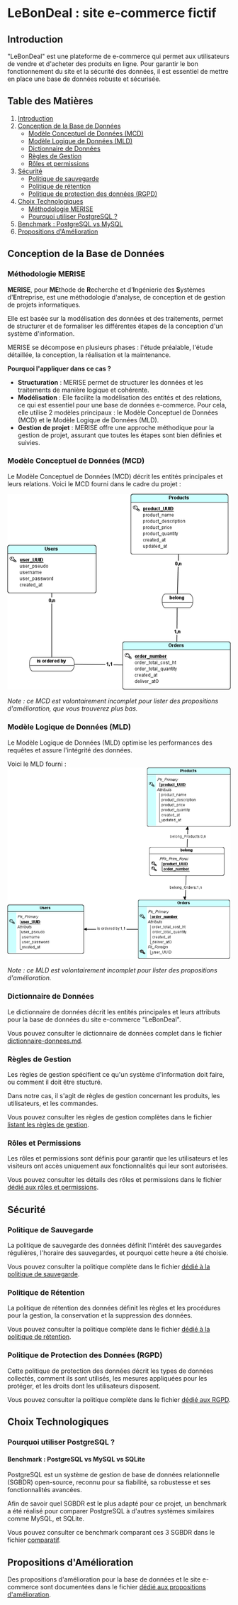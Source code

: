 # LeBonDeal : site e-commerce fictif

## Introduction

"LeBonDeal" est une plateforme de e-commerce qui permet aux utilisateurs de vendre et d'acheter des produits en ligne. Pour garantir le bon fonctionnement du site et la sécurité des données, il est essentiel de mettre en place une base de données robuste et sécurisée.

## Table des Matières

1. [Introduction](#introduction)
2. [Conception de la Base de Données](#conception-de-la-base-de-données)
   - [Modèle Conceptuel de Données (MCD)](doc/bdd/MCD.png)
   - [Modèle Logique de Données (MLD)](doc/bdd/MLD.png)
   - [Dictionnaire de Données](#dictionnaire-de-données)
   - [Règles de Gestion](#règles-de-gestion)
   - [Rôles et permissions](#rôles-et-permissions)
3. [Sécurité](#sécurité)
   - [Politique de sauvegarde](#politique-de-sauvegarde)
   - [Politique de rétention](#politique-de-rétention)
   - [Politique de protection des données (RGPD)](#politique-de-protection-des-données-rgpd)
4. [Choix Technologiques](#choix-technologiques)
   - [Méthodologie MERISE](#méthodologie-merise)
   - [Pourquoi utiliser PostgreSQL ?](#pourquoi-utiliser-postgresql)
5. [Benchmark : PostgreSQL vs MySQL](#benchmark--postgresql-vs-mysql-vs-sqlite)
6. [Propositions d'Amélioration](#propositions-damélioration)

## Conception de la Base de Données

### Méthodologie MERISE

**MERISE**, pour **ME**thode de **R**echerche et d'**I**ngénierie des **S**ystèmes d'**E**ntreprise, est une méthodologie d'analyse, de conception et de gestion de projets informatiques.

Elle est basée sur la modélisation des données et des traitements, permet de structurer et de formaliser les différentes étapes de la conception d'un système d'information. 

MERISE se décompose en plusieurs phases : l'étude préalable, l'étude détaillée, la conception, la réalisation et la maintenance.

**Pourquoi l'appliquer dans ce cas ?**

- **Structuration** : MERISE permet de structurer les données et les traitements de manière logique et cohérente.
- **Modélisation** : Elle facilite la modélisation des entités et des relations, ce qui est essentiel pour une base de données e-commerce.
Pour cela, elle utilise 2 modèles principaux : le Modèle Conceptuel de Données (MCD) et le Modèle Logique de Données (MLD).
- **Gestion de projet** : MERISE offre une approche méthodique pour la gestion de projet, assurant que toutes les étapes sont bien définies et suivies.


### Modèle Conceptuel de Données (MCD)

Le Modèle Conceptuel de Données (MCD) décrit les entités principales et leurs relations. 
Voici le MCD fourni dans le cadre du projet :

![Modèle Conceptuel de Données (MCD)](/doc/bdd/MCD.png)

*Note : ce MCD est volontairement incomplet pour lister des propositions d'amélioration, que vous trouverez plus bas.*

### Modèle Logique de Données (MLD)

Le Modèle Logique de Données (MLD) optimise les performances des requêtes et assure l'intégrité des données. 

Voici le MLD fourni :
![Modèle Logique de Données (MLD)](/doc/bdd/MLD.png)

*Note : ce MLD est volontairement incomplet pour lister des propositions d'amélioration.*

### Dictionnaire de Données

Le dictionnaire de données décrit les entités principales et leurs attributs pour la base de données du site e-commerce "LeBonDeal". 

Vous pouvez consulter le dictionnaire de données complet dans le fichier [dictionnaire-donnees.md](/doc/bdd/dictionnaire-donnees.md).

### Règles de Gestion

Les règles de gestion spécifient ce qu'un système d'information doit faire, ou comment il doit être stucturé.

Dans notre cas, il s'agit de règles de gestion concernant les produits, les utilisateurs, et les commandes.

Vous pouvez consulter les règles de gestion complètes dans le fichier [listant les règles de gestion](/doc/regles-gestion.md).

### Rôles et Permissions

Les rôles et permissions sont définis pour garantir que les utilisateurs et les visiteurs ont accès uniquement aux fonctionnalités qui leur sont autorisées. 

Vous pouvez consulter les détails des rôles et permissions dans le fichier [dédié aux rôles et permissions](/doc/securite/rbac.md).

## Sécurité

### Politique de Sauvegarde

La politique de sauvegarde des données définit l'intérêt des sauvegardes régulières, l'horaire des sauvegardes, et pourquoi cette heure a été choisie.

Vous pouvez consulter la politique complète dans le fichier [dédié à la politique de sauvegarde](/doc/bdd/sauvegardes/politique-de-sauvegarde.md).

### Politique de Rétention

La politique de rétention des données définit les règles et les procédures pour la gestion, la conservation et la suppression des données. 

Vous pouvez consulter la politique complète dans le fichier [dédié à la politique de rétention](/doc/securite/politique-de-retention.md).

### Politique de Protection des Données (RGPD)

Cette politique de protection des données décrit les types de données collectés, comment ils sont utilisés, les mesures appliquées pour les protéger, et les droits dont les utilisateurs disposent. 

Vous pouvez consulter la politique complète dans le fichier [dédié aux RGPD](/doc/securite/rgpd.md).

## Choix Technologiques

### Pourquoi utiliser PostgreSQL ?

#### Benchmark : PostgreSQL vs MySQL vs SQLite

PostgreSQL est un système de gestion de base de données relationnelle (SGBDR) open-source, reconnu pour sa fiabilité, sa robustesse et ses fonctionnalités avancées.

Afin de savoir quel SGBDR est le plus adapté pour ce projet, un benchmark a été réalisé pour comparer PostgreSQL à d'autres systèmes similaires comme MySQL, et SQLite.

Vous pouvez consulter ce benchmark comparant ces 3 SGBDR dans le fichier [comparatif](doc/benchmarks/bdd.md).

## Propositions d'Amélioration

Des propositions d'amélioration pour la base de données et le site e-commerce sont documentées dans le fichier [dédié aux propositions d'amélioration](doc/proposition-amelioration.md).